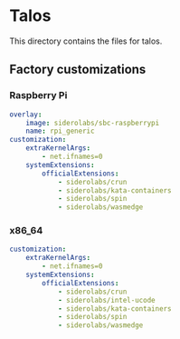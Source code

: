 # Talos

This directory contains the files for talos.

## Factory customizations

### Raspberry Pi

```yaml
overlay:
    image: siderolabs/sbc-raspberrypi
    name: rpi_generic
customization:
    extraKernelArgs:
        - net.ifnames=0
    systemExtensions:
        officialExtensions:
            - siderolabs/crun
            - siderolabs/kata-containers
            - siderolabs/spin
            - siderolabs/wasmedge
```

### x86_64

```yaml
customization:
    extraKernelArgs:
        - net.ifnames=0
    systemExtensions:
        officialExtensions:
            - siderolabs/crun
            - siderolabs/intel-ucode
            - siderolabs/kata-containers
            - siderolabs/spin
            - siderolabs/wasmedge
```
